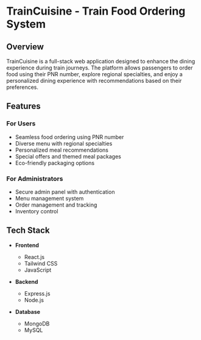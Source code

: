# TrainCuisine - Train Food Ordering System

## Overview
TrainCuisine is a full-stack web application designed to enhance the dining experience during train journeys. The platform allows passengers to order food using their PNR number, explore regional specialties, and enjoy a personalized dining experience with recommendations based on their preferences.

## Features
### For Users
- Seamless food ordering using PNR number
- Diverse menu with regional specialties
- Personalized meal recommendations
- Special offers and themed meal packages
- Eco-friendly packaging options

### For Administrators
- Secure admin panel with authentication
- Menu management system
- Order management and tracking
- Inventory control

## Tech Stack
- **Frontend**
  - React.js
  - Tailwind CSS
  - JavaScript

- **Backend**
  - Express.js
  - Node.js

- **Database**
  - MongoDB
  - MySQL
